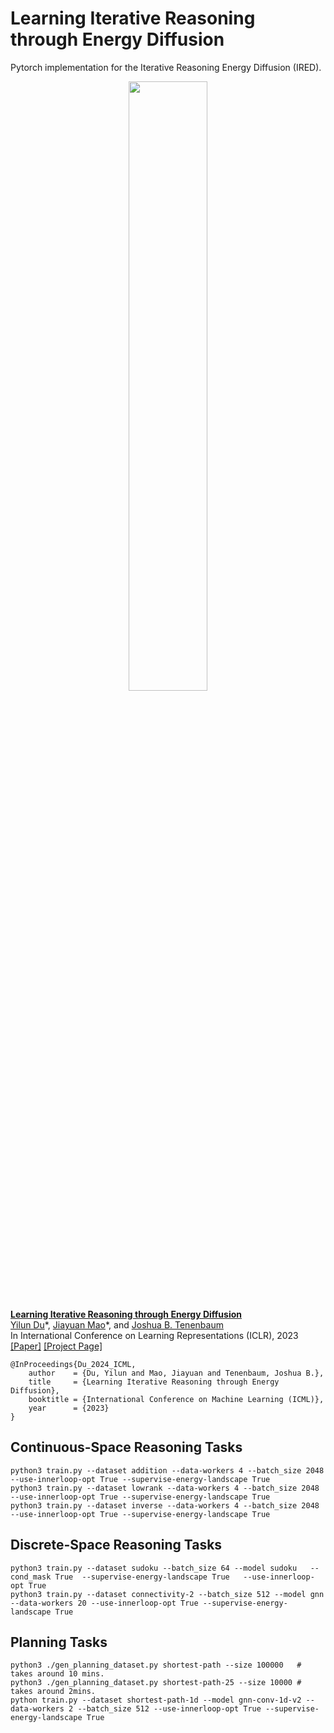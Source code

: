 # Learning Iterative Reasoning through Energy Diffusion
Pytorch implementation for the Iterative Reasoning Energy Diffusion (IRED).

<div align="center">
  <img src="_assets/ired.gif" width="50%">
</div>

**[Learning Iterative Reasoning through Energy Diffusion](https://energy-based-model.github.io/ired/)**
<br />
[Yilun Du](https://yilundu.com/)\*,
[Jiayuan Mao](http://jiayuanm.com)\*, and
[Joshua B. Tenenbaum](https://web.mit.edu/cocosci/josh.html)
<br />
In International Conference on Learning Representations (ICLR), 2023
<br />
[[Paper]](http://energy-based-model.github.io/ired/ired.pdf)
[[Project Page]](https://energy-based-model.github.io/ired/)

```
@InProceedings{Du_2024_ICML,
    author    = {Du, Yilun and Mao, Jiayuan and Tenenbaum, Joshua B.},
    title     = {Learning Iterative Reasoning through Energy Diffusion},
    booktitle = {International Conference on Machine Learning (ICML)},
    year      = {2023}
}
```

## Continuous-Space Reasoning Tasks

```
python3 train.py --dataset addition --data-workers 4 --batch_size 2048 --use-innerloop-opt True --supervise-energy-landscape True
python3 train.py --dataset lowrank --data-workers 4 --batch_size 2048 --use-innerloop-opt True --supervise-energy-landscape True
python3 train.py --dataset inverse --data-workers 4 --batch_size 2048 --use-innerloop-opt True --supervise-energy-landscape True
```

## Discrete-Space Reasoning Tasks

```
python3 train.py --dataset sudoku --batch_size 64 --model sudoku   --cond_mask True  --supervise-energy-landscape True   --use-innerloop-opt True
python3 train.py --dataset connectivity-2 --batch_size 512 --model gnn --data-workers 20 --use-innerloop-opt True --supervise-energy-landscape True
```

## Planning Tasks

```
python3 ./gen_planning_dataset.py shortest-path --size 100000   # takes around 10 mins.
python3 ./gen_planning_dataset.py shortest-path-25 --size 10000 # takes around 2mins.
python train.py --dataset shortest-path-1d --model gnn-conv-1d-v2 --data-workers 2 --batch_size 512 --use-innerloop-opt True --supervise-energy-landscape True
```

